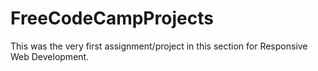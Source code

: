 # FreeCodeCampProjects
This was the very first assignment/project in this section for Responsive Web Development.
